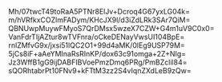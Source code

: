 Mh/07twcT49toRaA5PTNr8ElJv+Dcroq4G67yxLG04k=
m/hVRfkxCOZlmFADym/KHcJX9l/d3iZdLRk3SAr7QiM=
QBNUwpMuywFMyoS7QrDMsx5wzeX7CZW+G4m1uV9C0x0=
VanFdrTIjAZtur8wTVFnra/oCkeDENayVwsUI104BpE=
rnlZMfvG9x/jxsi51lQC2O1+99d4aMK/0lEg9USP79M=
5jCs8iF+aAeYMInaRsRInKP/dox63c91omga+2Z+NIg=
Jz3WffB1gG9ijDABFIBVoePmzDmq6PRg/PmBZclil84=
sQORhtabrPt10FNv9+kFTtM3zz2S4vIqnZXdLeB9zQw=
